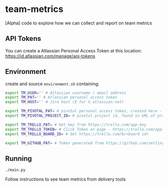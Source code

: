# team-metrics
[Alpha] code to explore how we can collect and report on team metrics

## API Tokens

You can create a Atlassian Personal Access Token at this location:
https://id.atlassian.com/manage/api-tokens

## Environment

create and source `environment.sh` containing:

```bash
export TM_USER='' # Atlassian username / email address
export TM_PAT='' # Atlassian personal access token
export TM_HOST='' # Jira host (X for X.atlassian.net)

export TM_PIVOTAL_PAT= # pivotal personal access token, created here - https://www.pivotaltracker.com/profile
export TM_PIVOTAL_PROJECT_ID= # pivotal project id, found in URL of project - https://www.pivotaltracker.com/n/projects/<project id>

export TM_TRELLO_PAT= # Get key from https://trello.com/app-key
export TM_TRELLO_TOKEN= # Click Token on page - https://trello.com/app-key
export TM_TRELLO_BOARD_ID= # Get https://trello.com/b/<board id>

export TM_GITHUB_PAT= # Token generated from https://github.com/settings/tokens
```

## Running

`./main.py`

Follow instructions to see team metrics from delivery tools
